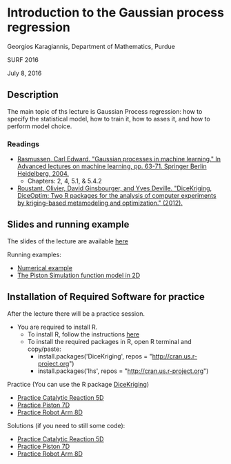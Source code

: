 # Introduction to the Gaussian process regression

Georgios Karagiannis, Department of Mathematics, Purdue

SURF 2016

July 8, 2016


## Description

The main topic of ths lecture is Gaussian Process regression: how to specify the statistical model, how to train it, how to asses it, and how to perform model choice. 

### Readings
- [Rasmussen, Carl Edward. "Gaussian processes in machine learning." In Advanced lectures on machine learning, pp. 63-71. Springer Berlin Heidelberg, 2004.](http://www.GaussianProcess.org/gpml)
    + Chapters: 2, 4, 5.1, & 5.4.2
- [Roustant, Olivier, David Ginsbourger, and Yves Deville. "DiceKriging, DiceOptim: Two R packages for the analysis of computer experiments by kriging-based metamodeling and optimization." (2012).](https://www.jstatsoft.org/article/view/v051i01/v51i01.pdf)

## Slides and running example

The slides of the lecture are available [here](./slides.pdf)

Running examples:
- [Numerical example](./Numerical_example.ipynb)
- [The Piston Simulation function model in 2D](./Practice_2D.ipynb)


## Installation of Required Software for practice


After the lecture there will be a practice session. 

- You are required to install R.
	- To install R, follow the instructions [here](https://cran.r-project.org/)
	- To install the required packages in R, open R terminal and copy/paste:
		+ install.packages('DiceKriging', repos = "http://cran.us.r-project.org")
		+ install.packages('lhs', repos = "http://cran.us.r-project.org")

Practice (You can use the R package [DiceKriging](https://cran.r-project.org/web/packages/DiceKriging/index.html))
- [Practice Catalytic Reaction 5D](./Practice_CatalyticReaction_5D.ipynb)
- [Practice Piston 7D](./Practice_Piston_7D.ipynb)
- [Practice Robot Arm 8D](./Practice_Robot_Arm_8D.ipynb)

Solutions (if you need to still some code):
- [Practice Catalytic Reaction 5D](./Practice_CatalyticReaction_5D_solution.ipynb)
- [Practice Piston 7D](./Practice_Piston_7D_solution.ipynb)
- [Practice Robot Arm 8D](./Practice_Robot_Arm_8D_solution.ipynb)





